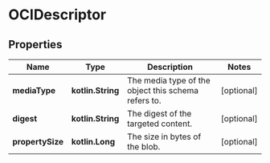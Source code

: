 # OCIDescriptor

## Properties

| Name             | Type              | Description                                         | Notes      |
|------------------|-------------------|-----------------------------------------------------|------------|
| **mediaType**    | **kotlin.String** | The media type of the object this schema refers to. | [optional] |
| **digest**       | **kotlin.String** | The digest of the targeted content.                 | [optional] |
| **propertySize** | **kotlin.Long**   | The size in bytes of the blob.                      | [optional] |




